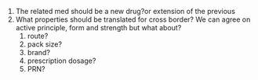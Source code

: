 1. The related med should be a new drug?or extension of the previous
2. What properties should be translated for cross border? We can agree on active principle, form and strength but what about?
   1. route?
   2. pack size?
   3. brand?
   4. prescription dosage?
   5. PRN?
